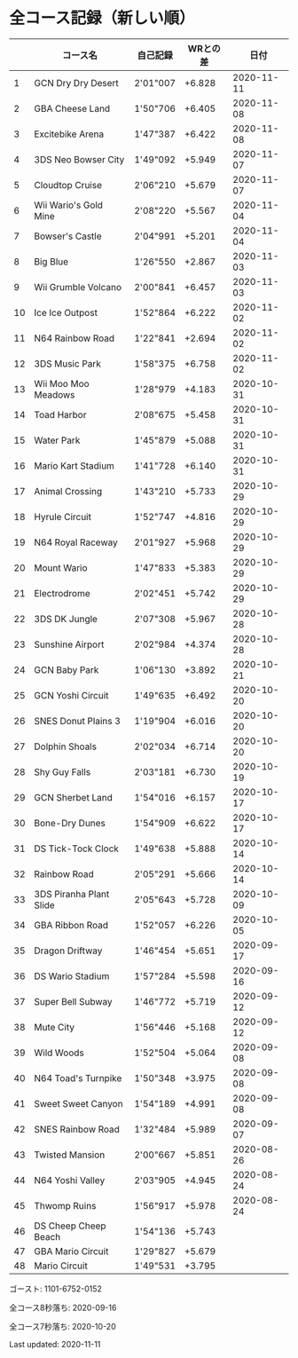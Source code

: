 # 全コース記録（新しい順）

||コース名|自己記録|WRとの差|日付
|--|--|--|--|--|
|1|GCN Dry Dry Desert|2'01"007|+6.828|2020-11-11|
|2|GBA Cheese Land|1'50"706|+6.405|2020-11-08|
|3|Excitebike Arena|1'47"387|+6.422|2020-11-08|
|4|3DS Neo Bowser City|1'49"092|+5.949|2020-11-07|
|5|Cloudtop Cruise|2'06"210|+5.679|2020-11-07|
|6|Wii Wario's Gold Mine|2'08"220|+5.567|2020-11-04|
|7|Bowser's Castle|2'04"991|+5.201|2020-11-04|
|8|Big Blue|1'26"550|+2.867|2020-11-03|
|9|Wii Grumble Volcano|2'00"841|+6.457|2020-11-03|
|10|Ice Ice Outpost|1'52"864|+6.222|2020-11-02|
|11|N64 Rainbow Road|1'22"841|+2.694|2020-11-02|
|12|3DS Music Park|1'58"375|+6.758|2020-11-02|
|13|Wii Moo Moo Meadows|1'28"979|+4.183|2020-10-31|
|14|Toad Harbor|2'08"675|+5.458|2020-10-31|
|15|Water Park|1'45"879|+5.088|2020-10-31|
|16|Mario Kart Stadium|1'41"728|+6.140|2020-10-31|
|17|Animal Crossing|1'43"210|+5.733|2020-10-29|
|18|Hyrule Circuit|1'52"747|+4.816|2020-10-29|
|19|N64 Royal Raceway|2'01"927|+5.968|2020-10-29|
|20|Mount Wario|1'47"833|+5.383|2020-10-29|
|21|Electrodrome|2'02"451|+5.742|2020-10-29|
|22|3DS DK Jungle|2'07"308|+5.967|2020-10-28|
|23|Sunshine Airport|2'02"984|+4.374|2020-10-28|
|24|GCN Baby Park|1'06"130|+3.892|2020-10-21|
|25|GCN Yoshi Circuit|1'49"635|+6.492|2020-10-20|
|26|SNES Donut Plains 3|1'19"904|+6.016|2020-10-20|
|27|Dolphin Shoals|2'02"034|+6.714|2020-10-20|
|28|Shy Guy Falls|2'03"181|+6.730|2020-10-19|
|29|GCN Sherbet Land|1'54"016|+6.157|2020-10-17|
|30|Bone-Dry Dunes|1'54"909|+6.622|2020-10-17|
|31|DS Tick-Tock Clock|1'49"638|+5.888|2020-10-14|
|32|Rainbow Road|2'05"291|+5.666|2020-10-14|
|33|3DS Piranha Plant Slide|2'05"643|+5.728|2020-10-09|
|34|GBA Ribbon Road|1'52"057|+6.226|2020-10-05|
|35|Dragon Driftway|1'46"454|+5.651|2020-09-17|
|36|DS Wario Stadium|1'57"284|+5.598|2020-09-16|
|37|Super Bell Subway|1'46"772|+5.719|2020-09-12|
|38|Mute City|1'56"446|+5.168|2020-09-12|
|39|Wild Woods|1'52"504|+5.064|2020-09-08|
|40|N64 Toad's Turnpike|1'50"348|+3.975|2020-09-08|
|41|Sweet Sweet Canyon|1'54"189|+4.991|2020-09-08|
|42|SNES Rainbow Road|1'32"484|+5.989|2020-09-07|
|43|Twisted Mansion|2'00"667|+5.851|2020-08-26|
|44|N64 Yoshi Valley|2'03"905|+4.945|2020-08-24|
|45|Thwomp Ruins|1'56"917|+5.978|2020-08-24|
|46|DS Cheep Cheep Beach|1'54"136|+5.743||
|47|GBA Mario Circuit|1'29"827|+5.679||
|48|Mario Circuit|1'49"531|+3.795||

ゴースト: 1101-6752-0152

全コース8秒落ち: 2020-09-16

全コース7秒落ち: 2020-10-20

Last updated: 2020-11-11
